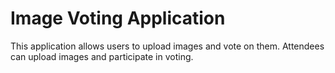 # Image Voting Application

This application allows users to upload images and vote on them. Attendees can upload images and participate in voting.
